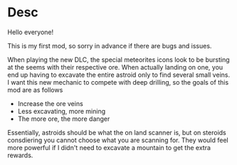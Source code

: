 # Desc
Hello everyone!

This is my first mod, so sorry in advance if there are bugs and issues.

When playing the new DLC, the special meteorites icons look to be bursting at the seems with their respective ore. When actually landing on one, you end up having to excavate the entire astroid only to find several small veins.
I want this new mechanic to compete with deep drilling, so the goals of this mod are as follows
- Increase the ore veins
- Less excavating, more mining
- The more ore, the more danger

Essentially, astroids should be what the on land scanner is, but on steroids consdiering you cannot choose what you are scanning for. They would feel more powerful if I didn't need to excavate a mountain to get the extra rewards.
